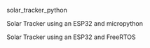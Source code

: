 solar_tracker_python

Solar Tracker using an ESP32 and micropython

Solar Tracker using an ESP32 and FreeRTOS
